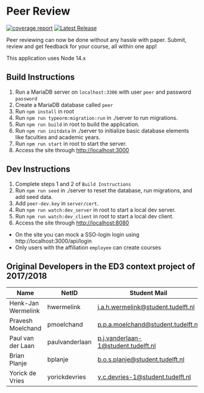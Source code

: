 # Peer Review
[![coverage report](https://gitlab.ewi.tudelft.nl/eip/peer/badges/dev/coverage.svg)](https://gitlab.ewi.tudelft.nl/eip/peer/-/commits/dev)
[![Latest Release](https://gitlab.ewi.tudelft.nl/eip/peer/-/badges/release.svg)](https://gitlab.ewi.tudelft.nl/eip/peer/-/releases)

Peer reviewing can now be done without any hassle with paper. Submit, review and get feedback for your course, all within one app! 

This application uses Node 14.x

## Build Instructions
1. Run a MariaDB server on `localhost:3306` with user `peer` and password `password`
2. Create a MariaDB database called `peer`
3. Run `npm install` in root
4. Run `npm run typeorm:migration:run` in ./server to run migrations.
5. Run `npm run build` in root to build the application.
6. Run `npm run initdata` in ./server to initialize basic database elements like faculties and academic years.
7. Run `npm run start` in root to start the server.
8. Access the site through [http://localhost:3000](http://localhost:3000)

## Dev Instructions
1. Complete steps 1 and 2 of `Build Instructions`
2. Run `npm run seed` in ./server to reset the database, run migrations, and add seed data.
3. Add `peer-dev.key` in `server/cert`.
3. Run `npm run watch:dev_server` in root to start a local dev server.
4. Run `npm run watch:dev_client` in root to start a local dev client.
5. Access the site through [http://localhost:8080](http://localhost:8080)

- On the site you can mock a SSO-login login using http://localhost:3000/api/login
- Only users with the affiliation `employee` can create courses

## Original Developers in the ED3 context project of 2017/2018
| Name               | NetID          | Student Mail                        |
|--------------------|----------------|-------------------------------------|
| Henk-Jan Wermelink | hwermelink     | j.a.h.wermelink@student.tudelft.nl  |
| Pravesh Moelchand  | pmoelchand     | p.p.a.moelchand@student.tudelft.nl  |
| Paul van der Laan  | paulvanderlaan | p.j.vanderlaan-1@student.tudelft.nl |
| Brian Planje       | bplanje        | b.o.s.planje@student.tudelft.nl     |
| Yorick de Vries    | yorickdevries  | y.c.devries-1@student.tudelft.nl    |
